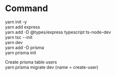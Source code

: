 # Command

yarn init -y  
yarn add express  
yarn add -D @types/express typescript ts-node-dev  
yarn tsc --init  
yarn dev  
yarn add -D prisma  
yarn prisma init  

Create prisma table users  
yarn prisma migrate dev (name = create-user)  
